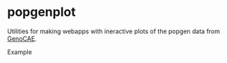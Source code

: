 # popgenplot

Utilities for making webapps with ineractive plots of the popgen data from [GenoCAE](https://github.com/kausmees/GenoCAE).

Example
